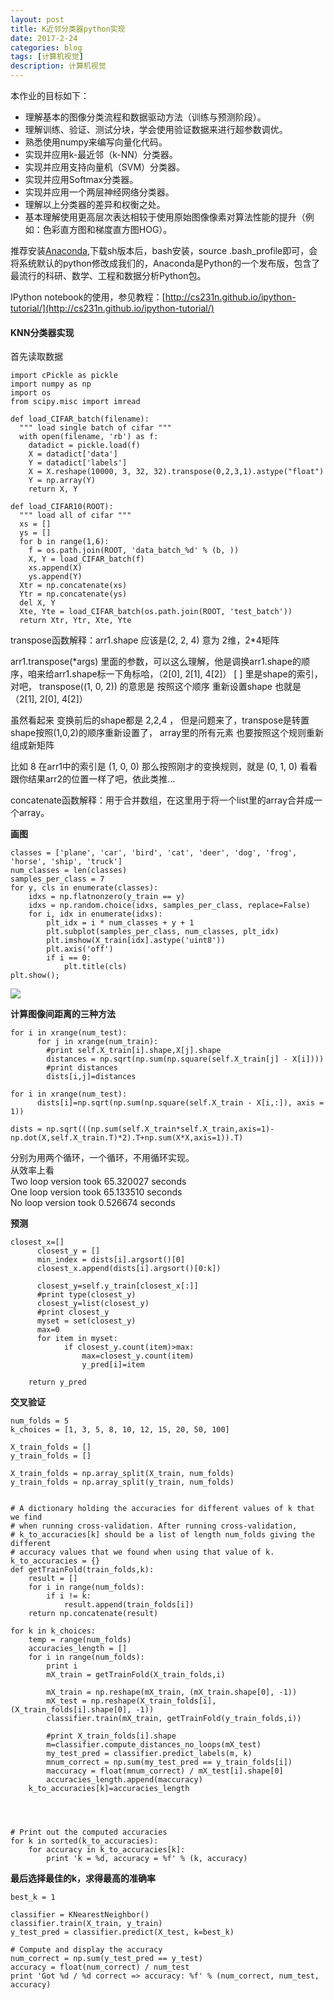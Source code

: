```yaml
---
layout: post
title: K近邻分类器python实现
date: 2017-2-24
categories: blog
tags: [计算机视觉]
description: 计算机视觉
---
```


本作业的目标如下：

- 理解基本的图像分类流程和数据驱动方法（训练与预测阶段）。
- 理解训练、验证、测试分块，学会使用验证数据来进行超参数调优。
- 熟悉使用numpy来编写向量化代码。
- 实现并应用k-最近邻（k-NN）分类器。
- 实现并应用支持向量机（SVM）分类器。
- 实现并应用Softmax分类器。
- 实现并应用一个两层神经网络分类器。
- 理解以上分类器的差异和权衡之处。
- 基本理解使用更高层次表达相较于使用原始图像像素对算法性能的提升（例如：色彩直方图和梯度直方图HOG）。

推荐安装[Anaconda](http://link.zhihu.com/?target=https%3A//www.continuum.io/downloads),下载sh版本后，bash安装，source .bash_profile即可，会将系统默认的python修改成我们的，Anaconda是Python的一个发布版，包含了最流行的科研、数学、工程和数据分析Python包。

IPython notebook的使用，参见教程：[http://cs231n.github.io/ipython-tutorial/](http://cs231n.github.io/ipython-tutorial/)

#### KNN分类器实现         

首先读取数据      

```
import cPickle as pickle
import numpy as np
import os
from scipy.misc import imread

def load_CIFAR_batch(filename):
  """ load single batch of cifar """
  with open(filename, 'rb') as f:
    datadict = pickle.load(f)
    X = datadict['data']
    Y = datadict['labels']
    X = X.reshape(10000, 3, 32, 32).transpose(0,2,3,1).astype("float")
    Y = np.array(Y)
    return X, Y

def load_CIFAR10(ROOT):
  """ load all of cifar """
  xs = []
  ys = []
  for b in range(1,6):
    f = os.path.join(ROOT, 'data_batch_%d' % (b, ))
    X, Y = load_CIFAR_batch(f)
    xs.append(X)
    ys.append(Y)    
  Xtr = np.concatenate(xs)
  Ytr = np.concatenate(ys)
  del X, Y
  Xte, Yte = load_CIFAR_batch(os.path.join(ROOT, 'test_batch'))
  return Xtr, Ytr, Xte, Yte
```

transpose函数解释：arr1.shape 应该是(2, 2, 4) 意为 2维，2*4矩阵

arr1.transpose(*args) 里面的参数，可以这么理解，他是调换arr1.shape的顺序，咱来给arr1.shape标一下角标哈，（2[0], 2[1], 4[2]）  [ ] 里是shape的索引，对吧， 
transpose((1, 0, 2)) 的意思是 按照这个顺序 重新设置shape 也就是 （2[1], 2[0], 4[2]）

虽然看起来 变换前后的shape都是 2,2,4  ， 但是问题来了，transpose是转置
shape按照(1,0,2)的顺序重新设置了， array里的所有元素 也要按照这个规则重新组成新矩阵

比如 8 在arr1中的索引是 (1, 0, 0)  那么按照刚才的变换规则，就是 (0, 1, 0) 看看跟你结果arr2的位置一样了吧，依此类推...

concatenate函数解释：用于合并数组，在这里用于将一个list里的array合并成一个array。        

**画图**       

```
classes = ['plane', 'car', 'bird', 'cat', 'deer', 'dog', 'frog', 'horse', 'ship', 'truck']
num_classes = len(classes)
samples_per_class = 7
for y, cls in enumerate(classes):
    idxs = np.flatnonzero(y_train == y)
    idxs = np.random.choice(idxs, samples_per_class, replace=False)
    for i, idx in enumerate(idxs):
        plt_idx = i * num_classes + y + 1
        plt.subplot(samples_per_class, num_classes, plt_idx)
        plt.imshow(X_train[idx].astype('uint8'))
        plt.axis('off')
        if i == 0:
            plt.title(cls)
plt.show();
```

![](https://raw.githubusercontent.com/whuhan2013/myImage/master/cs231n/p6.png)

**计算图像间距离的三种方法**        

```
for i in xrange(num_test):
      for j in xrange(num_train):
        #print self.X_train[i].shape,X[j].shape
        distances = np.sqrt(np.sum(np.square(self.X_train[j] - X[i])))
        #print distances
        dists[i,j]=distances

for i in xrange(num_test):
      dists[i]=np.sqrt(np.sum(np.square(self.X_train - X[i,:]), axis = 1))

dists = np.sqrt(((np.sum(self.X_train*self.X_train,axis=1)-np.dot(X,self.X_train.T)*2).T+np.sum(X*X,axis=1)).T)
```

分别为用两个循环，一个循环，不用循环实现。        
从效率上看           
Two loop version took 65.320027 seconds         
One loop version took 65.133510 seconds          
No loop version took 0.526674 seconds       


**预测**        

```
closest_x=[]
      closest_y = []
      min_index = dists[i].argsort()[0]
      closest_x.append(dists[i].argsort()[0:k])
    
      closest_y=self.y_train[closest_x[:]]
      #print type(closest_y)
      closest_y=list(closest_y)
      #print closest_y
      myset = set(closest_y)  
      max=0
      for item in myset:
            if closest_y.count(item)>max:
                max=closest_y.count(item)
                y_pred[i]=item

    return y_pred
```


**交叉验证**       

```
num_folds = 5
k_choices = [1, 3, 5, 8, 10, 12, 15, 20, 50, 100]

X_train_folds = []
y_train_folds = []

X_train_folds = np.array_split(X_train, num_folds)
y_train_folds = np.array_split(y_train, num_folds)


# A dictionary holding the accuracies for different values of k that we find
# when running cross-validation. After running cross-validation,
# k_to_accuracies[k] should be a list of length num_folds giving the different
# accuracy values that we found when using that value of k.
k_to_accuracies = {}
def getTrainFold(train_folds,k):
    result = []
    for i in range(num_folds):
        if i != k:
            result.append(train_folds[i])
    return np.concatenate(result)

for k in k_choices:
    temp = range(num_folds)
    accuracies_length = []
    for i in range(num_folds):
        print i
        mX_train = getTrainFold(X_train_folds,i)
        
        mX_train = np.reshape(mX_train, (mX_train.shape[0], -1))
        mX_test = np.reshape(X_train_folds[i], (X_train_folds[i].shape[0], -1))
        classifier.train(mX_train, getTrainFold(y_train_folds,i))
        
        #print X_train_folds[i].shape             
        m=classifier.compute_distances_no_loops(mX_test)
        my_test_pred = classifier.predict_labels(m, k)
        mnum_correct = np.sum(my_test_pred == y_train_folds[i])
        maccuracy = float(mnum_correct) / mX_test[i].shape[0]
        accuracies_length.append(maccuracy)    
    k_to_accuracies[k]=accuracies_length 
    
    


# Print out the computed accuracies
for k in sorted(k_to_accuracies):
    for accuracy in k_to_accuracies[k]:
        print 'k = %d, accuracy = %f' % (k, accuracy)
```


**最后选择最佳的k，求得最高的准确率**       

```
best_k = 1

classifier = KNearestNeighbor()
classifier.train(X_train, y_train)
y_test_pred = classifier.predict(X_test, k=best_k)

# Compute and display the accuracy
num_correct = np.sum(y_test_pred == y_test)
accuracy = float(num_correct) / num_test
print 'Got %d / %d correct => accuracy: %f' % (num_correct, num_test, accuracy)
```



